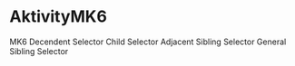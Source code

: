 # AktivityMK6
MK6
Decendent Selector
Child Selector
Adjacent Sibling Selector
General Sibling Selector
